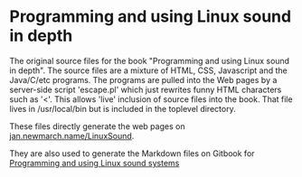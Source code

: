 # Programming and using Linux sound in depth

The original source files for the book "Programming and using Linux sound in depth".
The source files are a mixture of HTML, CSS, Javascript and the Java/C/etc
programs. The programs are pulled into the Web pages by a server-side
script 'escape.pl' which just rewrites funny HTML characters such as '<'. 
This allows 'live' inclusion of source files into the book.
That file lives in /usr/local/bin but is included in the toplevel directory.

These files directly generate the web pages on 
[jan.newmarch.name/LinuxSound](https://jan.newmarch.name/LinuxSound).

They are also used to generate the Markdown files on Gitbook for
[Programming and using Linux sound systems](https://www.gitbook.com/book/jannewmarch/programming-and-using-linux-sound-systems/details)

